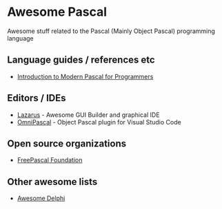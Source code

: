 # Awesome Pascal

Awesome stuff related to the Pascal (Mainly Object Pascal) programming language

## Language guides / references etc

- [Introduction to Modern Pascal for Programmers](http://michalis.ii.uni.wroc.pl/~michalis/modern_pascal_introduction/modern_pascal_introduction.html)

## Editors / IDEs

- [Lazarus](http://www.lazarus-ide.org/) - Awesome GUI Builder and graphical IDE
- [OmniPascal](http://www.omnipascal.com) - Object Pascal plugin for Visual Studio Code

## Open source organizations

- [FreePascal Foundation](http://foundation.freepascal.org)

## Other awesome lists

- [Awesome Delphi](https://github.com/Fr0sT-Brutal/awesome-delphi)

